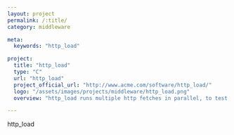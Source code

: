 ```yaml
---
layout: project
permalink: /:title/
category: middleware

meta:
  keywords: "http_load"

project:
  title: "http_load"
  type: "C"
  url: "http_load"
  project_official_url: "http://www.acme.com/software/http_load/"
  logo: "/assets/images/projects/middleware/http_load.png"
  overview: "http_load runs multiple http fetches in parallel, to test the throughput of a web server. However unlike most such test clients, it runs in a single process, so it doesn't bog down the client machine. It can be configured to do https fetches as well."

---
```

<p>http_load</p>
